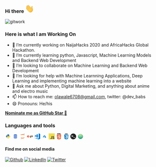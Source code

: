 ### Hi there <img src="https://raw.githubusercontent.com/ABSphreak/ABSphreak/master/gifs/Hi.gif" width="30px"></h2>
![gitwork](https://user-images.githubusercontent.com/36210723/94987193-0053d400-056d-11eb-97d2-f0319bbe27f6.jpg)

### Here is what I am Working On

- 🔭 I’m currently working on NaijaHacks 2020 and AfricaHacks Global Hackathon.
- 🌱 I’m currently learning python, Javascript, Machine Learning Models and Backend Web Development
- 👯 I’m looking to collaborate on Machine Learning and Backend Web Development
- 🤔 I’m looking for help with Machine Learnning Applications, Deep Learning and implementing machine learning into a website
- 💬 Ask me about Python, Digital Marketing, and anything about anime and electro music
- 📫 How to reach me: olawale6708@gmail.com, twitter: @dev_babs
- 😄 Pronouns: He/his

**[Nominate me as GitHub Star 🌟](https://stars.github.com/nominate/)**


### Languages and tools

<code><img height="20" src="https://raw.githubusercontent.com/github/explore/80688e429a7d4ef2fca1e82350fe8e3517d3494d/topics/python/python.png"></code>
<code><img height="20" src="https://raw.githubusercontent.com/github/explore/80688e429a7d4ef2fca1e82350fe8e3517d3494d/topics/sql/sql.png"></code>
<code><img height="20" src="https://raw.githubusercontent.com/github/explore/80688e429a7d4ef2fca1e82350fe8e3517d3494d/topics/jupyter-notebook/jupyter-notebook.png"></code>
<code><img height="20" src="https://raw.githubusercontent.com/github/explore/80688e429a7d4ef2fca1e82350fe8e3517d3494d/topics/git/git.png"></code>
<code><img height="20" src="https://raw.githubusercontent.com/github/explore/80688e429a7d4ef2fca1e82350fe8e3517d3494d/topics/visual-studio-code/visual-studio-code.png"></code>
<code><img height="20" src="https://raw.githubusercontent.com/github/explore/80688e429a7d4ef2fca1e82350fe8e3517d3494d/topics/azure/azure.png"></code>
<code><img height="20" src="https://raw.githubusercontent.com/github/explore/80688e429a7d4ef2fca1e82350fe8e3517d3494d/topics/javascript/javascript.png"></code>
<code><img height="20" src="https://raw.githubusercontent.com/github/explore/80688e429a7d4ef2fca1e82350fe8e3517d3494d/topics/html/html.png"></code>
<code><img height="20" src="https://raw.githubusercontent.com/github/explore/80688e429a7d4ef2fca1e82350fe8e3517d3494d/topics/css/css.png"></code>
<code><img height="20" src="https://raw.githubusercontent.com/github/explore/80688e429a7d4ef2fca1e82350fe8e3517d3494d/topics/terminal/terminal.png"></code>
<code><img height="20" src="https://raw.githubusercontent.com/github/explore/80688e429a7d4ef2fca1e82350fe8e3517d3494d/topics/atom/atom.png"></code>

#### Find me on social media
[![Github](https://img.shields.io/badge/-Github-black?style=flat&labelColor=black&logo=github&logoColor=white "Github")](https://github.com/HammedBabatunde "Github")
[![LinkedIn](https://img.shields.io/badge/-LinkedIn-blue?style=flat&logo=Linkedin&logoColor=white "LinkedIn")](https://www.linkedin.com/in/hammed-babatunde-idris-1a2208148/ "LinkedIn")
[![Twitter](https://img.shields.io/badge/-Twitter-blue?style=flat&labelColor=blue&logo=twitter&logoColor=white "Twitter")](https://twitter.com/dev_babs "Twitter")


<!--
**HammedBabatunde/HammedBabatunde** is a ✨ _special_ ✨ repository because its `README.md` (this file) appears on your GitHub profile.

Here are some ideas to get you started:

- 🔭 I’m currently working on developing a website for upkey internship capstone.
- 🌱 I’m currently learning python, Javascript, Machine Learning Models and Backend Web Development
- 👯 I’m looking to collaborate on Machine Learning and Backend Web Development
- 🤔 I’m looking for help with Machine Learnning Applications, Deep Learning and implementing machine learning into a website
- 💬 Ask me about Python, Digital Marketing, and anything about anime and electro musiv
- 📫 How to reach me: olawale6708@gmail.com, twitter: @dev_babs
- 😄 Pronouns: He/his
- ⚡ Fun fact: ...
-->
